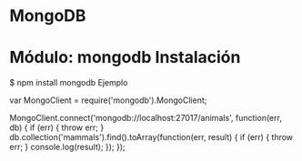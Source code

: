 # MongoDB
# Módulo: mongodb Instalación

$ npm install mongodb
Ejemplo


var MongoClient = require('mongodb').MongoClient;

MongoClient.connect('mongodb://localhost:27017/animals', function(err, db) {
  if (err) {
    throw err;
  }
  db.collection('mammals').find().toArray(function(err, result) {
    if (err) {
      throw err;
    }
    console.log(result);
  });
});
